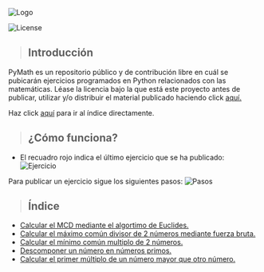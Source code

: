 ![Logo](https://i.imgur.com/WkTZMVy.png)

![License](https://www.upo.es/cms1/export/sites/upo/biblioteca/servicios/pubdig/propiedadintelectual/tutoriales/derechos_autor/images/pic036.png)

> ## Introducción
PyMath es un repositorio público y de contribución libre en cuál se pubicarán ejercicios programados en Python relacionados con las matemáticas. Léase la licencia bajo la que está este proyecto antes de publicar, utilizar y/o distribuir el material publicado haciendo click [aquí.](https://github.com/Rodrolo/PyMath/blob/master/LICENSE.md)

Haz click [aquí](https://github.com/Rodrolo/PyMath#%C3%ADndice) para ir al índice directamente.

> ## ¿Cómo funciona?
- El recuadro rojo indica el último ejercicio que se ha publicado:
![Ejercicio](https://i.imgur.com/KfFleVn.png)

Para publicar un ejercicio sigue los siguientes pasos:
![Pasos](https://i.imgur.com/KdMNKa3.png)

> ## Índice
+ [Calcular el MCD mediante el algortimo de Euclides.](https://github.com/Rodrolo/PyMath/blob/master/Ejercicios/Calcular%20el%20MCD%20mediante%20el%20algortimo%20de%20Euclides.py)
+ [Calcular el máximo común divisor de 2 números mediante fuerza bruta.](https://github.com/Rodrolo/PyMath/blob/master/Ejercicios/Calcular%20el%20m%C3%A1ximo%20com%C3%BAn%20divisor%20de%202%20n%C3%BAmeros%20mediante%20fuerza%20bruta.py)
+ [Calcular el mínimo común multiplo de 2 números.](https://github.com/Rodrolo/PyMath/blob/master/Ejercicios/Calcular%20el%20m%C3%ADnimo%20com%C3%BAn%20multiplo%20de%202%20n%C3%BAmeros.py)
+ [Descomponer un número en números primos.](https://github.com/Rodrolo/PyMath/blob/master/Ejercicios/Descomponer%20un%20n%C3%BAmero%20en%20n%C3%BAmeros%20primos.py)
+ [Calcular el primer múltiplo de un número mayor que otro número.](https://github.com/Rodrolo/PyMath/blob/master/Ejercicios/Calcular%20el%20primer%20m%C3%BAltiplo%20de%20un%20n%C3%BAmero%20mayor%20que%20otro%20n%C3%BAmero.py)

